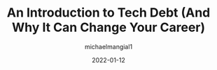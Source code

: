 ---
author: michaelmangial1
date: 2022-01-12
publisher: thepracticaldev
tags:
  - technical-debt
  - career
  - meta
target_url: https://dev.to/michaelmangial1/an-introduction-to-tech-debt-and-why-it-can-change-your-career-381m
title: An Introduction to Tech Debt (And Why It Can Change Your Career)
---